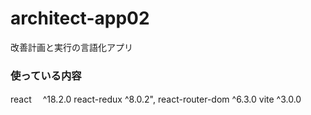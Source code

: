 # architect-app02

改善計画と実行の言語化アプリ

### 使っている内容

react 　^18.2.0
react-redux ^8.0.2",
react-router-dom ^6.3.0
vite ^3.0.0
